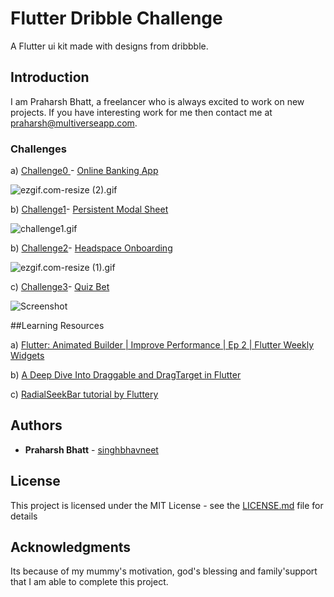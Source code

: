 # Flutter Dribble Challenge
A Flutter ui kit made with designs from dribbble.

## Introduction

I am Praharsh Bhatt, a freelancer who is always excited to work on new projects. If you have interesting work for me then contact me at praharsh@multiverseapp.com.


### Challenges
a) [Challenge0 ](https://github.com/singhbhavneet/Flutter-Dribbble-Challenge/tree/master/lib/challenge0)- [Online Banking App](https://dribbble.com/shots/6104857-Online-Banking-App)

![ezgif.com-resize (2).gif](https://www.dropbox.com/s/1b5lbhfm0uhg68i/ezgif.com-resize%20%282%29.gif?dl=0&raw=1)

b) [Challenge1](https://github.com/singhbhavneet/Flutter-Dribbble-Challenge/tree/master/lib/challenge1)- [Persistent Modal Sheet](https://twitter.com/Carbon187/status/1102998527427428353)

![challenge1.gif](https://www.dropbox.com/s/eknjn9vqky9dl2v/ezgif.com-resize.gif?dl=0&raw=1)

b) [Challenge2](https://github.com/singhbhavneet/Flutter-Dribbble-Challenge/tree/master/lib/challenge2)- [Headspace Onboarding](https://dribbble.com/shots/4931482-Headspace-Onboarding-Redesign)

![ezgif.com-resize (1).gif](https://www.dropbox.com/s/pfo133mgpz4l1lv/ezgif.com-resize%20%281%29.gif?dl=0&raw=1)

c) [Challenge3](https://github.com/singhbhavneet/Flutter-Dribbble-Challenge/tree/master/lib/challenge3)- [Quiz Bet](https://dribbble.com/shots/6164423-QuizBet-Animation)

![Screenshot](https://www.dropbox.com/s/uzry0b0g8qvklt8/ezgif.com-resize%20%283%29.gif?dl=0&raw=1)

##Learning Resources

a) [Flutter: Animated Builder | Improve Performance | Ep 2 | Flutter Weekly Widgets](https://www.youtube.com/watch?v=ssz7pJQTokM)

b) [A Deep Dive Into Draggable and DragTarget in Flutter](https://medium.com/flutter-community/a-deep-dive-into-draggable-and-dragtarget-in-flutter-487919f6f1e4)

c) [RadialSeekBar tutorial by Fluttery](https://youtu.be/FE7Vtzq52xg?t=2076)

## Authors

* **Praharsh Bhatt**  - [singhbhavneet](https://github.com/praharshbhatt)

## License

This project is licensed under the MIT License - see the [LICENSE.md](LICENSE.md) file for details

## Acknowledgments

Its because of my mummy's motivation, god's blessing and family'support that I am able to complete this project.
